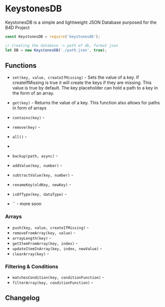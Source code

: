 # KeystonesDB
KeystonesDB is a simple and lightweight JSON Database purposed for the B4D Project
```js
const KeystonesDB = require('keystonesdb');

// Creating the database -> path of db, format json
let DB = new KeystonesDB('./path.json', true);

```


## Functions

- `set(key, value, createIfMissing)` - Sets the value of a key. If createIfMissing is true it will create the keys if they are missing. This value is true by default. The key placeholder can hold a path to a key in the form of an array.
- `get(key)` - Returns the value of a key. This function also allows for paths in form of arrays
- `contains(key)` -
- `remove(key)` -
- `all()` -
- 
- `backup(path, async)` -
  
- `addValue(key, number)` -
- `subtractValue(key, number)` -
- `renameKey(oldKey, newKey)` -
- `isOfType(key, dataType)` -
- `` - more soon
### Arrays
- `push(key, value, createIfMissing)` -
- `removeFromArray(key, value)` -
- `arrayLength(key)` -
- `getItemFromArray(key, index)` -
- `updateItemInArray(key, index, newValue)` -
- `clearArray(key)` -
### Filtering & Conditions
- `matchesCondition(key, conditionFunction)` -
- `filterArray(key, conditionFunction)` - 


## Changelog
